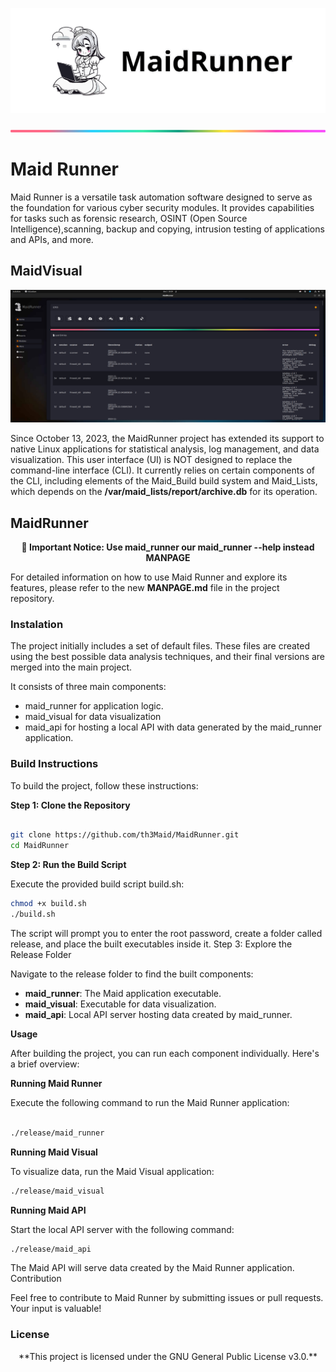 ![banner](maid_docs/images/maid.png)

![banner](maid_docs/images/lineBar.png)

# Maid Runner

Maid Runner is a versatile task automation software designed to serve
as the foundation for various cyber security modules. It provides
capabilities for tasks such as forensic research, OSINT (Open Source 
Intelligence),scanning, backup and copying, intrusion testing of 
applications and APIs, and more.


## MaidVisual

![maid_visual](maid_docs/images/maid_ui.png)

Since October 13, 2023, the MaidRunner project has extended its support to
native Linux applications for statistical analysis, log management,
and data visualization. This user interface (UI) is NOT designed to
replace the command-line interface (CLI). It currently relies on certain 
components of the CLI, including elements of the Maid_Build build system 
and Maid_Lists, which depends on the **/var/maid_lists/report/archive.db**
for its operation.

## MaidRunner

<center>
    <b>
        🚨 Important Notice: Use maid_runner our maid_runner --help instead MANPAGE
    </b>
</center>

For detailed information on how to use Maid Runner and explore its features, 
please refer to the new **MANPAGE.md** file in the project repository.

### Instalation

The project initially includes a set of default files. These files
are created using the best possible data analysis techniques, and
their final versions are merged into the main project.

It consists of three main components: 

* maid_runner for application logic.
* maid_visual for data visualization 
* maid_api for hosting a local API with data generated by the maid_runner application.

### Build Instructions

To build the project, follow these instructions:

**Step 1: Clone the Repository**

```bash

git clone https://github.com/th3Maid/MaidRunner.git
cd MaidRunner

```

**Step 2: Run the Build Script**

Execute the provided build script build.sh:

```bash
chmod +x build.sh
./build.sh

```

The script will prompt you to enter the root password, create a folder called release, and place the built executables inside it.
Step 3: Explore the Release Folder

Navigate to the release folder to find the built components:

* **maid_runner**: The Maid application executable.
* **maid_visual**: Executable for data visualization.
* **maid_api**: Local API server hosting data created by maid_runner.

**Usage**

After building the project, you can run each component individually. Here's a brief overview:

**Running Maid Runner**

Execute the following command to run the Maid Runner application:

```bash

./release/maid_runner

```

**Running Maid Visual**

To visualize data, run the Maid Visual application:

```bash
./release/maid_visual
```

**Running Maid API**

Start the local API server with the following command:

```bash
./release/maid_api
```

The Maid API will serve data created by the Maid Runner application.
Contribution

Feel free to contribute to Maid Runner by submitting issues or pull requests. Your input is valuable!

### License

<center>
**This project is licensed under the GNU General Public License
v3.0.**</center>
